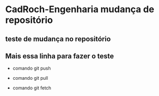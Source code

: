 # CadRoch-Engenharia mudança de repositório   


  ## teste de mudança no repositório

  ## Mais essa linha para fazer o teste

  * comando git push 

  * comando git pull  

  * comando git fetch
